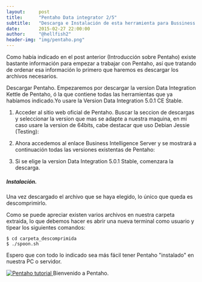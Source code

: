 ```yaml
---
layout:     post
title:      "Pentaho Data integrator 2/5"
subtitle:   "Descarga e Instalación de esta herramienta para Bussiness Inteligence."
date:       2015-02-27 22:00:00
author:     "@hellfish2"
header-img: "img/pentaho.png"
---
```


Como había indicado en el post anterior (Introducción sobre Pentaho) existe bastante información para empezar a trabajar con Pentaho, así que tratando de ordenar esa información lo primero que haremos es descargar los archivos necesarios.

Descargar Pentaho. Empezaremos por descargar la version Data Integration Kettle de Pentaho, ó la que contiene todas las herramientas que ya habíamos indicado.Yo usare la Version Data Integration 5.0.1 CE Stable.

1. Acceder al sitio web oficial de Pentaho. Buscar la seccion de descargas y seleccionar la version que mas se adapte a nuestra maquina, en mi caso usare la version de 64bits, cabe destacar que uso Debian Jessie (Testing):

2. Ahora accedemos al enlace Business Intelligence Server y se mostrará a continuación todas las versiones existentas de Pentaho:

4. Si se elige la version Data Integration 5.0.1 Stable, comenzara la descarga.

##### Instalación.

Una vez descargado el archivo que se haya elegido, lo único que queda es descomprimirlo.

Como se puede apreciar existen varios archivos en nuestra carpeta extraida, lo que debemos hacer es abrir una nueva terminal como usuario y tipear los siguientes comandos:

~~~
$ cd carpeta_descomprimida
$ ./spoon.sh
~~~

Espero que con todo lo indicado sea más fácil tener Pentaho "instalado" en nuestra PC o servidor.

<p class="centerImage">
<a href="#">
<img src="{{ site.baseurl }}/img/pentaho.jpg" alt="Pentaho tutorial">
</a>
<span class="caption text-muted">Bienvenido a Pentaho.</span>
</p>
